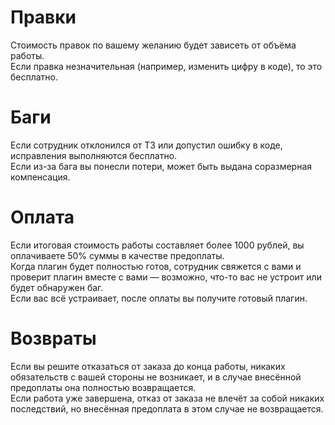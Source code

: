 # Правки
Стоимость правок по вашему желанию будет зависеть от объёма работы.\
Если правка незначительная (например, изменить цифру в коде), то это бесплатно.

# Баги
Если сотрудник отклонился от ТЗ или допустил ошибку в коде, исправления выполняются бесплатно.\
Если из-за бага вы понесли потери, может быть выдана соразмерная компенсация.

# Оплата
Если итоговая стоимость работы составляет более 1000 рублей, вы оплачиваете 50% суммы в качестве предоплаты.\
Когда плагин будет полностью готов, сотрудник свяжется с вами и проверит плагин вместе с вами — возможно, что-то вас не устроит или будет обнаружен баг.\
Если вас всё устраивает, после оплаты вы получите готовый плагин.

# Возвраты
Если вы решите отказаться от заказа до конца работы, никаких обязательств с вашей стороны не возникает, и в случае внесённой предоплаты она полностью возвращается.\
Если работа уже завершена, отказ от заказа не влечёт за собой никаких последствий, но внесённая предоплата в этом случае не возвращается.